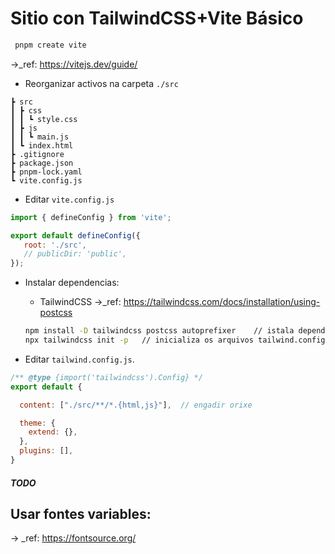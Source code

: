 # Sitio con TailwindCSS+Vite Básico

```bash
 pnpm create vite
 ```
&rarr;_ref:  https://vitejs.dev/guide/

- Reorganizar activos na carpeta `./src`
 

 ```arduino
 ┣ src
 ┃ ┣ css
 ┃ ┃ ┗ style.css
 ┃ ┣ js
 ┃ ┃ ┗ main.js
 ┃ ┗ index.html
 ┣ .gitignore
 ┣ package.json
 ┣ pnpm-lock.yaml
 ┗ vite.config.js
 ```

- Editar `vite.config.js`
 ```js
 import { defineConfig } from 'vite';

export default defineConfig({
    root: './src',
    // publicDir: 'public',
});
```

- Instalar dependencias:
    - TailwindCSS
    &rarr;_ref:  https://tailwindcss.com/docs/installation/using-postcss

    ```bash
    npm install -D tailwindcss postcss autoprefixer    // istala dependencias de desenvolvemento
    npx tailwindcss init -p   // inicializa os arquivos tailwind.config.js + postcss.config.js
    ```
- Editar ``tailwind.config.js``.

```js
/** @type {import('tailwindcss').Config} */
export default {

  content: ["./src/**/*.{html,js}"],  // engadir orixe 

  theme: {
    extend: {},
  },
  plugins: [],
}
```

##### TODO
## Usar fontes variables:

&rarr; _ref: https://fontsource.org/
